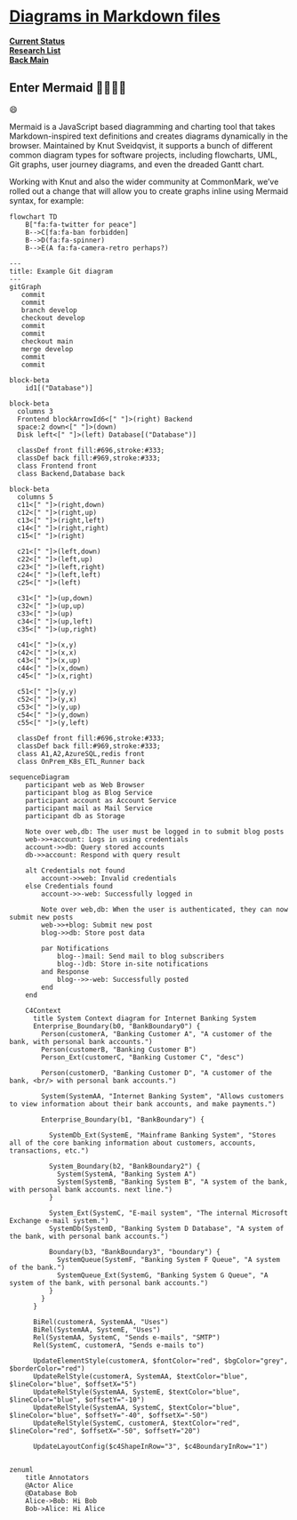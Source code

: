 # **[Diagrams in Markdown files](https://github.blog/developer-skills/github/include-diagrams-markdown-files-mermaid/)**

**[Current Status](../../../../development/status/weekly/current_status.md)**\
**[Research List](../../../../research/research_list.md)**\
**[Back Main](../../../../README.md)**

## Enter Mermaid 🧜‍♀️🧜‍♂️

&#x1F604;

Mermaid is a JavaScript based diagramming and charting tool that takes Markdown-inspired text definitions and creates diagrams dynamically in the browser. Maintained by Knut Sveidqvist, it supports a bunch of different common diagram types for software projects, including flowcharts, UML, Git graphs, user journey diagrams, and even the dreaded Gantt chart.

Working with Knut and also the wider community at CommonMark, we’ve rolled out a change that will allow you to create graphs inline using Mermaid syntax, for example:

```mermaid
flowchart TD
    B["fa:fa-twitter for peace"]
    B-->C[fa:fa-ban forbidden]
    B-->D(fa:fa-spinner)
    B-->E(A fa:fa-camera-retro perhaps?)
```

```mermaid
---
title: Example Git diagram
---
gitGraph
   commit
   commit
   branch develop
   checkout develop
   commit
   commit
   checkout main
   merge develop
   commit
   commit
```

```mermaid
block-beta
    id1[("Database")]
```

```mermaid
block-beta
  columns 3
  Frontend blockArrowId6<[" "]>(right) Backend
  space:2 down<[" "]>(down)
  Disk left<[" "]>(left) Database[("Database")]

  classDef front fill:#696,stroke:#333;
  classDef back fill:#969,stroke:#333;
  class Frontend front
  class Backend,Database back
```

```mermaid
block-beta
  columns 5
  c11<[" "]>(right,down) 
  c12<[" "]>(right,up) 
  c13<[" "]>(right,left) 
  c14<[" "]>(right,right) 
  c15<[" "]>(right) 

  c21<[" "]>(left,down) 
  c22<[" "]>(left,up) 
  c23<[" "]>(left,right) 
  c24<[" "]>(left,left) 
  c25<[" "]>(left) 

  c31<[" "]>(up,down) 
  c32<[" "]>(up,up) 
  c33<[" "]>(up) 
  c34<[" "]>(up,left) 
  c35<[" "]>(up,right) 

  c41<[" "]>(x,y) 
  c42<[" "]>(x,x) 
  c43<[" "]>(x,up) 
  c44<[" "]>(x,down) 
  c45<[" "]>(x,right) 

  c51<[" "]>(y,y) 
  c52<[" "]>(y,x) 
  c53<[" "]>(y,up) 
  c54<[" "]>(y,down) 
  c55<[" "]>(y,left) 

  classDef front fill:#696,stroke:#333;
  classDef back fill:#969,stroke:#333;
  class A1,A2,AzureSQL,redis front
  class OnPrem_K8s_ETL_Runner back
```

```mermaid
sequenceDiagram
    participant web as Web Browser
    participant blog as Blog Service
    participant account as Account Service
    participant mail as Mail Service
    participant db as Storage

    Note over web,db: The user must be logged in to submit blog posts
    web->>+account: Logs in using credentials
    account->>db: Query stored accounts
    db->>account: Respond with query result

    alt Credentials not found
        account->>web: Invalid credentials
    else Credentials found
        account->>-web: Successfully logged in

        Note over web,db: When the user is authenticated, they can now submit new posts
        web->>+blog: Submit new post
        blog->>db: Store post data

        par Notifications
            blog--)mail: Send mail to blog subscribers
            blog--)db: Store in-site notifications
        and Response
            blog-->>-web: Successfully posted
        end
    end
```

```mermaid
    C4Context
      title System Context diagram for Internet Banking System
      Enterprise_Boundary(b0, "BankBoundary0") {
        Person(customerA, "Banking Customer A", "A customer of the bank, with personal bank accounts.")
        Person(customerB, "Banking Customer B")
        Person_Ext(customerC, "Banking Customer C", "desc")

        Person(customerD, "Banking Customer D", "A customer of the bank, <br/> with personal bank accounts.")

        System(SystemAA, "Internet Banking System", "Allows customers to view information about their bank accounts, and make payments.")

        Enterprise_Boundary(b1, "BankBoundary") {

          SystemDb_Ext(SystemE, "Mainframe Banking System", "Stores all of the core banking information about customers, accounts, transactions, etc.")

          System_Boundary(b2, "BankBoundary2") {
            System(SystemA, "Banking System A")
            System(SystemB, "Banking System B", "A system of the bank, with personal bank accounts. next line.")
          }

          System_Ext(SystemC, "E-mail system", "The internal Microsoft Exchange e-mail system.")
          SystemDb(SystemD, "Banking System D Database", "A system of the bank, with personal bank accounts.")

          Boundary(b3, "BankBoundary3", "boundary") {
            SystemQueue(SystemF, "Banking System F Queue", "A system of the bank.")
            SystemQueue_Ext(SystemG, "Banking System G Queue", "A system of the bank, with personal bank accounts.")
          }
        }
      }

      BiRel(customerA, SystemAA, "Uses")
      BiRel(SystemAA, SystemE, "Uses")
      Rel(SystemAA, SystemC, "Sends e-mails", "SMTP")
      Rel(SystemC, customerA, "Sends e-mails to")

      UpdateElementStyle(customerA, $fontColor="red", $bgColor="grey", $borderColor="red")
      UpdateRelStyle(customerA, SystemAA, $textColor="blue", $lineColor="blue", $offsetX="5")
      UpdateRelStyle(SystemAA, SystemE, $textColor="blue", $lineColor="blue", $offsetY="-10")
      UpdateRelStyle(SystemAA, SystemC, $textColor="blue", $lineColor="blue", $offsetY="-40", $offsetX="-50")
      UpdateRelStyle(SystemC, customerA, $textColor="red", $lineColor="red", $offsetX="-50", $offsetY="20")

      UpdateLayoutConfig($c4ShapeInRow="3", $c4BoundaryInRow="1")


```

```mermaid
zenuml
    title Annotators
    @Actor Alice
    @Database Bob
    Alice->Bob: Hi Bob
    Bob->Alice: Hi Alice
```
